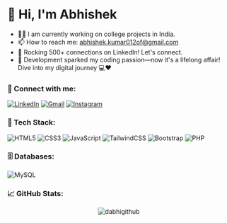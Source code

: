 <h1 align="centre">👋 Hi, I'm Abhishek</h1>

- 👨‍💻 I am currently working on college projects in India.
- 📫 How to reach me: [abhishek.kumar012of@gmail.com](mailto:abhishek.kumar012of@gmail.com)
- 🔗 Rocking 500+ connections on LinkedIn! Let's connect.
- 🚀 Development sparked my coding passion—now it's a lifelong affair! Dive into my digital journey 💻❤️

<h3 align="centre">📲 Connect with me:</h3>
<div align="left">
  <a href="https://www.linkedin.com/in/abhishek kumar/"><img alt="LinkedIn" src="https://img.shields.io/badge/linkedin-%230077B5.svg?style=for-the-badge&logo=linkedin&logoColor=white"/></a>
  <a href="mailto:abhishek.kumar012of@gmail.com"><img alt="Gmail" src="https://img.shields.io/badge/Gmail-D14836?style=for-the-badge&logo=gmail&logoColor=white"/></a>
  <a href="https://www.instagram.com/_d_abhi_01"><img alt="Instagram" src="https://img.shields.io/badge/Instagram-E4405F?style=for-the-badge&logo=instagram&logoColor=white"/></a>
</div>

<h3 align="left">🚀 Tech Stack:</h3>
<div align="left">
  <img alt="HTML5" src="https://img.shields.io/badge/html5-%23E34F26.svg?style=for-the-badge&logo=html5&logoColor=white"/>
  <img alt="CSS3" src="https://img.shields.io/badge/css3-%231572B6.svg?style=for-the-badge&logo=css3&logoColor=white"/>
  <img alt="JavaScript" src="https://img.shields.io/badge/javascript-%23323330.svg?style=for-the-badge&logo=javascript&logoColor=%23F7DF1E"/>
  <img alt="TailwindCSS" src="https://img.shields.io/badge/Tailwind_CSS-38B2AC?style=for-the-badge&logo=tailwind-css&logoColor=white"/>
  <img alt="Bootstrap" src="https://img.shields.io/badge/bootstrap-%23563D7C.svg?style=for-the-badge&logo=bootstrap&logoColor=white"/>
  <img alt="PHP" src="https://img.shields.io/badge/php-%23777BB4.svg?style=for-the-badge&logo=php&logoColor=white"/>
</div>

<h3 align="left">🗄️ Databases:</h3>
<div align="left">
  <img alt="MySQL" src="https://img.shields.io/badge/mysql-%2300f.svg?style=for-the-badge&logo=mysql&logoColor=white"/>
</div>

<h3 align="left">📈 GitHub Stats:</h3>
<div align="center">
  <p><img align="center" src="https://github-readme-streak-stats.herokuapp.com/?user=dabhigithub&theme=dark" alt="dabhigithub" /></p>
</div>
